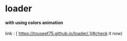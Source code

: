 # loader 
#### with using colors animation
link : [ https://touseef75.github.io/loader/.](#check it now)